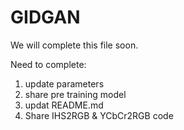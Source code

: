 # GIDGAN
We will complete this file soon.

Need to complete:
  1. update parameters
  2. share pre training model
  3. updat README.md
  4. Share IHS2RGB & YCbCr2RGB code
